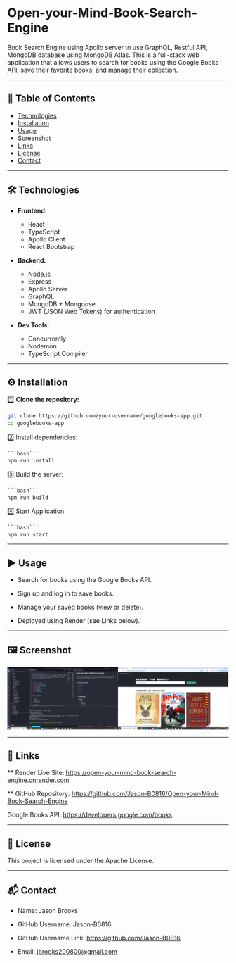 # **Open-your-Mind-Book-Search-Engine**
Book Search Engine using Apollo server to use GraphQL, Restful API, MongoDB database using MongoDB Atlas.  This is a full-stack web application that allows users to search for books using the Google Books API, save their favorite books, and manage their collection.

---

## **📑 Table of Contents**

- [Technologies](#technologies)
- [Installation](#installation)
- [Usage](#usage)
- [Screenshot](#screenshot)
- [Links](#links)
- [License](#license)
- [Contact](#contact)

---

## **🛠️ Technologies**

- **Frontend:**
  - React
  - TypeScript
  - Apollo Client
  - React Bootstrap

- **Backend:**
  - Node.js
  - Express
  - Apollo Server
  - GraphQL
  - MongoDB + Mongoose
  - JWT (JSON Web Tokens) for authentication

- **Dev Tools:**
  - Concurrently
  - Nodemon
  - TypeScript Compiler

---

## **⚙️ Installation**

1️⃣ **Clone the repository:**

```bash
git clone https://github.com/your-username/googlebooks-app.git
cd googlebooks-app
```
2️⃣ Install dependencies:
```
```bash```
npm run install
```
3️⃣ Build the server:
```
```bash```
npm run build
```
4️⃣ Start Application
```
```bash```
npm run start
```
---

## **▶️ Usage**

- Search for books using the Google Books API.

- Sign up and log in to save books.

- Manage your saved books (view or delete).

- Deployed using Render (see Links below).

---
## **🖼️ Screenshot**
![Open your mind book search screenshot](client/public/Open%20Your%20Mind%20Book%20Search%20Engine.png)

---
## **🔗 Links**
** Render Live Site: https://open-your-mind-book-search-engine.onrender.com

** GitHub Repository: https://github.com/Jason-B0816/Open-your-Mind-Book-Search-Engine

Google Books API: https://developers.google.com/books

---
## **📝 License**
This project is licensed under the Apache License.

---
## **📬 Contact**
* Name: Jason Brooks

* GitHub Username: Jason-B0816

* GitHub Username Link: https://github.com/Jason-B0816

* Email: jbrooks200800@gmail.com












